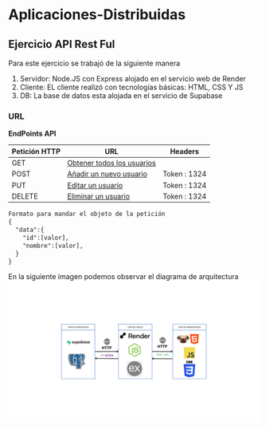 # Aplicaciones-Distribuidas

## Ejercicio API Rest Ful

Para este ejercicio se trabajó de la siguiente manera
1. Servidor: Node.JS con Express alojado en el servicio web de Render
2. Cliente: EL cliente realizó con tecnologías básicas: HTML, CSS Y JS
3. DB: La base de datos esta alojada en el servicio de Supabase

### URL

**EndPoints API**

| Petición HTTP | URL | Headers |
| ----------- | ----------- | ----------- |
| GET | [Obtener todos los usuarios](https://apirestful-users.onrender.com/users) | 
| POST | [Añadir un nuevo usuario](https://apirestful-users.onrender.com/user) | Token : 1324
| PUT | [Editar un usuario](https://apirestful-users.onrender.com/user) | Token : 1324
| DELETE | [Eliminar un usuario](https://apirestful-users.onrender.com/user) | Token : 1324

```
Formato para mandar el objeto de la petición
{
  "data":{
    "id":[valor],
    "nombre":[valor],
  }  
}
```
En la siguiente imagen podemos observar el diagrama de arquitectura
![imagen diagrama](https://github.com/JorgeLReyes/Aplicaciones-Distribuidas/blob/main/Diagramas%20arquitectura/API.png)
